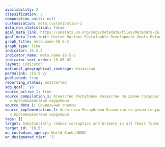 ```yaml
---
availability: 2
classification: 3
computation_units: null
customisation: meta.customisation-1
data_non_statistical: false
goal_meta_link: https://unstats.un.org/sdgs/metadata/files/Metadata-16-05-02.pdf
goal_meta_link_text: United Nations Sustainable Development Goals Metadata (pdf 1361kB)
graph_title: meta.name-16-5-2
graph_type: line
indicator: 16.5.2
indicator_name: meta.name-16-5-2
indicator_sort_order: 16-05-02
layout: indicator
national_geographical_coverage: Казахстан
permalink: /16-5-2/
published: true
reporting_status: notstarted
sdg_goal: '16'
source_active_1: true
source_compilation_1: Агентство Республики Казахстан по делам государственной службы
  и противодействию коррупции
source_data_1: Социальные опросы
source_implementation_1: Агентство Республики Казахстан по делам государственной службы
  и противодействию коррупции
tags: []
target: Substantially reduce corruption and bribery in all their forms
target_id: '16.5'
un_custodian_agency: World Bank,UNODC
un_designated_tier: '2'
---
```


